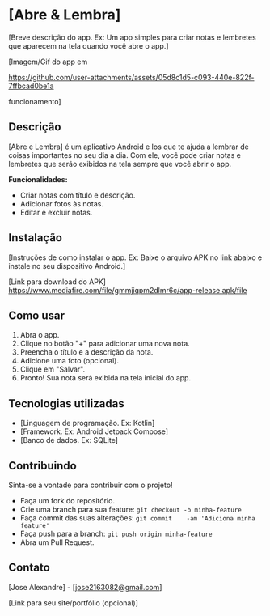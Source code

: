 # [Abre & Lembra]

[Breve descrição do app. Ex: Um app simples para criar notas e lembretes que aparecem na tela quando você abre o app.]

[Imagem/Gif do app em 

https://github.com/user-attachments/assets/05d8c1d5-c093-440e-822f-7ffbcad0be1a

funcionamento]


## Descrição

[Abre e Lembra] é um aplicativo Android e Ios que te ajuda a lembrar de coisas importantes no seu dia a dia. Com ele, você pode criar notas e lembretes que serão exibidos na tela sempre que você abrir o app. 

**Funcionalidades:**

* Criar notas com título e descrição.
* Adicionar fotos às notas.
* Editar e excluir notas.

## Instalação

[Instruções de como instalar o app. Ex: Baixe o arquivo APK no link abaixo e instale no seu dispositivo Android.]

[Link para download do APK]
https://www.mediafire.com/file/gmmjiqpm2dlmr6c/app-release.apk/file

## Como usar

1. Abra o app.
2. Clique no botão "+" para adicionar uma nova nota.
3. Preencha o título e a descrição da nota.
4. Adicione uma foto (opcional).
5. Clique em "Salvar".
6. Pronto! Sua nota será exibida na tela inicial do app.

## Tecnologias utilizadas

* [Linguagem de programação. Ex: Kotlin]
* [Framework. Ex: Android Jetpack Compose]
* [Banco de dados. Ex: SQLite]

## Contribuindo

Sinta-se à vontade para contribuir com o projeto! 

* Faça um fork do repositório.
* Crie uma branch para sua feature: `git checkout -b minha-feature`
* Faça commit das suas alterações: `git commit   
 -am 'Adiciona minha feature'`
* Faça push para a branch: `git push origin minha-feature`
* Abra um Pull Request.

## Contato

[Jose Alexandre] - [jose2163082@gmail.com]

[Link para seu site/portfólio (opcional)]
